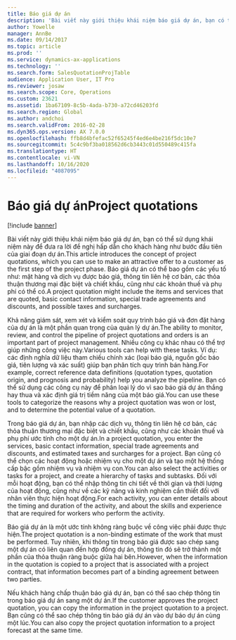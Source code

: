 ```yaml
---
title: Báo giá dự án
description: 'Bài viết này giới thiệu khái niệm báo giá dự án, bạn có thể sử dụng khái niệm này để đưa ra lời đề nghị hấp dẫn cho khách hàng như bước đầu tiên của giai đoạn dự án. Báo giá dự án có thể bao gồm các yếu tố như: mặt hàng và dịch vụ được báo giá, thông tin liên hệ cơ bản, các thỏa thuận thương mại đặc biệt và chiết khấu, cũng như các khoản thuế và phụ phí có thể có.'
author: Yowelle
manager: AnnBe
ms.date: 09/14/2017
ms.topic: article
ms.prod: ''
ms.service: dynamics-ax-applications
ms.technology: ''
ms.search.form: SalesQuotationProjTable
audience: Application User, IT Pro
ms.reviewer: josaw
ms.search.scope: Core, Operations
ms.custom: 23621
ms.assetid: 1ba67109-8c5b-4ada-b730-a72cd46203fd
ms.search.region: Global
ms.author: andchoi
ms.search.validFrom: 2016-02-28
ms.dyn365.ops.version: AX 7.0.0
ms.openlocfilehash: ffb8d4bfefac52f65245f4ed6e4be216f5dc10e7
ms.sourcegitcommit: 5c4c9bf3ba018562d6cb3443c01d550489c415fa
ms.translationtype: HT
ms.contentlocale: vi-VN
ms.lasthandoff: 10/16/2020
ms.locfileid: "4087095"
---
```

# <a name="project-quotations"></a><span data-ttu-id="42b14-104">Báo giá dự án</span><span class="sxs-lookup"><span data-stu-id="42b14-104">Project quotations</span></span>

[!include [banner](../includes/banner.md)]

<span data-ttu-id="42b14-105">Bài viết này giới thiệu khái niệm báo giá dự án, bạn có thể sử dụng khái niệm này để đưa ra lời đề nghị hấp dẫn cho khách hàng như bước đầu tiên của giai đoạn dự án.</span><span class="sxs-lookup"><span data-stu-id="42b14-105">This article introduces the concept of project quotations, which you can use to make an attractive offer to a customer as the first step of the project phase.</span></span> <span data-ttu-id="42b14-106">Báo giá dự án có thể bao gồm các yếu tố như: mặt hàng và dịch vụ được báo giá, thông tin liên hệ cơ bản, các thỏa thuận thương mại đặc biệt và chiết khấu, cũng như các khoản thuế và phụ phí có thể có.</span><span class="sxs-lookup"><span data-stu-id="42b14-106">A project quotation might include the items and services that are quoted, basic contact information, special trade agreements and discounts, and possible taxes and surcharges.</span></span> 

<span data-ttu-id="42b14-107">Khả năng giám sát, xem xét và kiểm soát quy trình báo giá và đơn đặt hàng của dự án là một phần quan trọng của quản lý dự án.</span><span class="sxs-lookup"><span data-stu-id="42b14-107">The ability to monitor, review, and control the pipeline of project quotations and orders is an important part of project management.</span></span> <span data-ttu-id="42b14-108">Nhiều công cụ khác nhau có thể trợ giúp những công việc này.</span><span class="sxs-lookup"><span data-stu-id="42b14-108">Various tools can help with these tasks.</span></span> <span data-ttu-id="42b14-109">Ví dụ: các định nghĩa dữ liệu tham chiếu chính xác (loại báo giá, nguồn gốc báo giá, tiên lượng và xác suất) giúp bạn phân tích quy trình bán hàng.</span><span class="sxs-lookup"><span data-stu-id="42b14-109">For example, correct reference data definitions (quotation types, quotation origin, and prognosis and probability) help you analyze the pipeline.</span></span> <span data-ttu-id="42b14-110">Bạn có thể sử dụng các công cụ này để phân loại lý do vì sao báo giá dự án thắng hay thua và xác định giá trị tiềm năng của một báo giá.</span><span class="sxs-lookup"><span data-stu-id="42b14-110">You can use these tools to categorize the reasons why a project quotation was won or lost, and to determine the potential value of a quotation.</span></span> 

<span data-ttu-id="42b14-111">Trong báo giá dự án, bạn nhập các dịch vụ, thông tin liên hệ cơ bản, các thỏa thuận thương mại đặc biệt và chiết khấu, cũng như các khoản thuế và phụ phí ước tính cho một dự án.</span><span class="sxs-lookup"><span data-stu-id="42b14-111">In a project quotation, you enter the services, basic contact information, special trade agreements and discounts, and estimated taxes and surcharges for a project.</span></span> <span data-ttu-id="42b14-112">Bạn cũng có thể chọn các hoạt động hoặc nhiệm vụ cho một dự án và tạo một hệ thống cấp bậc gồm nhiệm vụ và nhiệm vụ con.</span><span class="sxs-lookup"><span data-stu-id="42b14-112">You can also select the activities or tasks for a project, and create a hierarchy of tasks and subtasks.</span></span> <span data-ttu-id="42b14-113">Đối với mỗi hoạt động, bạn có thể nhập thông tin chi tiết về thời gian và thời lượng của hoạt động, cũng như về các kỹ năng và kinh nghiệm cần thiết đối với nhân viên thực hiện hoạt động.</span><span class="sxs-lookup"><span data-stu-id="42b14-113">For each activity, you can enter details about the timing and duration of the activity, and about the skills and experience that are required for workers who perform the activity.</span></span> 

<span data-ttu-id="42b14-114">Báo giá dự án là một ước tính không ràng buộc về công việc phải được thực hiện.</span><span class="sxs-lookup"><span data-stu-id="42b14-114">The project quotation is a non-binding estimate of the work that must be performed.</span></span> <span data-ttu-id="42b14-115">Tuy nhiên, khi thông tin trong báo giá được sao chép sang một dự án có liên quan đến hợp đồng dự án, thông tin đó sẽ trở thành một phần của thỏa thuận ràng buộc giữa hai bên.</span><span class="sxs-lookup"><span data-stu-id="42b14-115">However, when the information in the quotation is copied to a project that is associated with a project contract, that information becomes part of a binding agreement between two parties.</span></span> 

<span data-ttu-id="42b14-116">Nếu khách hàng chấp thuận báo giá dự án, bạn có thể sao chép thông tin trong báo giá dự án sang một dự án.</span><span class="sxs-lookup"><span data-stu-id="42b14-116">If the customer approves the project quotation, you can copy the information in the project quotation to a project.</span></span> <span data-ttu-id="42b14-117">Bạn cũng có thể sao chép thông tin báo giá dự án vào dự báo dự án cùng một lúc.</span><span class="sxs-lookup"><span data-stu-id="42b14-117">You can also copy the project quotation information to a project forecast at the same time.</span></span>



